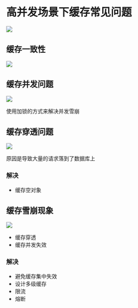 # 高并发场景下缓存常见问题

![](https://ws4.sinaimg.cn/large/006tKfTcly1g0jy6inczpj31ir0u0492.jpg)

## 缓存一致性

![](https://ws4.sinaimg.cn/large/006tKfTcly1g0jy7a6d7aj31k00u07uc.jpg)

## 缓存并发问题

![](https://ws1.sinaimg.cn/large/006tKfTcly1g0jy80cpq6j31bc0u0tmx.jpg)

使用加锁的方式来解决并发雪崩

## 缓存穿透问题

![](https://ws1.sinaimg.cn/large/006tKfTcly1g0jy8g5b3rj31cx0u016d.jpg)

原因是导致大量的请求落到了数据库上

### 解决
- 缓存空对象

## 缓存雪崩现象

![](https://ws2.sinaimg.cn/large/006tKfTcly1g0jyadpvzkj31ay0u0wsq.jpg)

- 缓存穿透
- 缓存并发失效


### 解决
- 避免缓存集中失效
- 设计多级缓存
- 限流
- 熔断